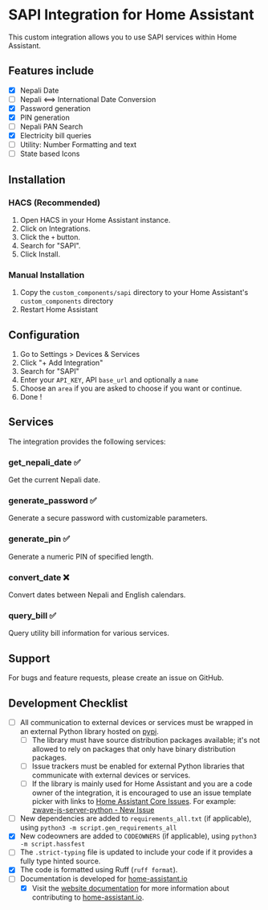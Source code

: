 # SAPI Integration for Home Assistant

This custom integration allows you to use SAPI services within Home Assistant.

## Features include

- [x] Nepali Date
- [ ] Nepali <==> International Date Conversion
- [x] Password generation
- [x] PIN generation
- [ ] Nepali PAN Search
- [x] Electricity bill queries
- [ ] Utility: Number Formatting and text
- [ ] State based Icons

## Installation

### HACS (Recommended)

1. Open HACS in your Home Assistant instance.
2. Click on Integrations.
3. Click the `+` button.
4. Search for "SAPI".
5. Click Install.

### Manual Installation

1. Copy the `custom_components/sapi` directory to your Home Assistant's `custom_components` directory
2. Restart Home Assistant

## Configuration

1. Go to Settings > Devices & Services
2. Click "+ Add Integration"
3. Search for "SAPI"
4. Enter your `API_KEY`, API `base_url` and optionally a `name`
5. Choose an `area` if you are asked to choose if you want or continue.
6. Done !

## Services

The integration provides the following services:

### get_nepali_date ✅

Get the current Nepali date.

### generate_password ✅

Generate a secure password with customizable parameters.

### generate_pin ✅

Generate a numeric PIN of specified length.

### convert_date ❌

Convert dates between Nepali and English calendars.

### query_bill ✅

Query utility bill information for various services.

## Support

For bugs and feature requests, please create an issue on GitHub.

## Development Checklist

- [ ] All communication to external devices or services must be wrapped in an external Python library hosted on [pypi](https://pypi.org/).
  - [ ] The library must have source distribution packages available; it's not allowed to rely on packages that only have binary distribution packages.
  - [ ] Issue trackers must be enabled for external Python libraries that communicate with external devices or services.
  - [ ] If the library is mainly used for Home Assistant and you are a code owner of the integration, it is encouraged to use an issue template picker with links to [Home Assistant Core Issues](https://github.com/home-assistant/core/issues). For example: [zwave-js-server-python - New Issue](https://github.com/home-assistant-libs/zwave-js-server-python/issues/new/choose)
- [ ] New dependencies are added to `requirements_all.txt` (if applicable), using `python3 -m script.gen_requirements_all`
- [x] New codeowners are added to `CODEOWNERS` (if applicable), using `python3 -m script.hassfest`
- [ ] The `.strict-typing` file is updated to include your code if it provides a fully type hinted source.
- [x] The code is formatted using Ruff (`ruff format`).
- [ ] Documentation is developed for [home-assistant.io](https://home-assistant.io/)
  - [x] Visit the [website documentation](https://developers.home-assistant.io/docs/documenting) for more information about contributing to [home-assistant.io](https://github.com/home-assistant/home-assistant.io).
